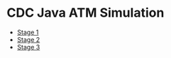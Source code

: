 # CDC Java ATM Simulation

* [Stage 1](https://github.com/arifikhsan/cdc-java-atm-simulation/tree/master/stageone)
* [Stage 2](https://github.com/arifikhsan/cdc-java-atm-simulation/tree/master/stagetwo)
* [Stage 3](https://github.com/arifikhsan/cdc-java-atm-simulation/tree/master/stagethree)

